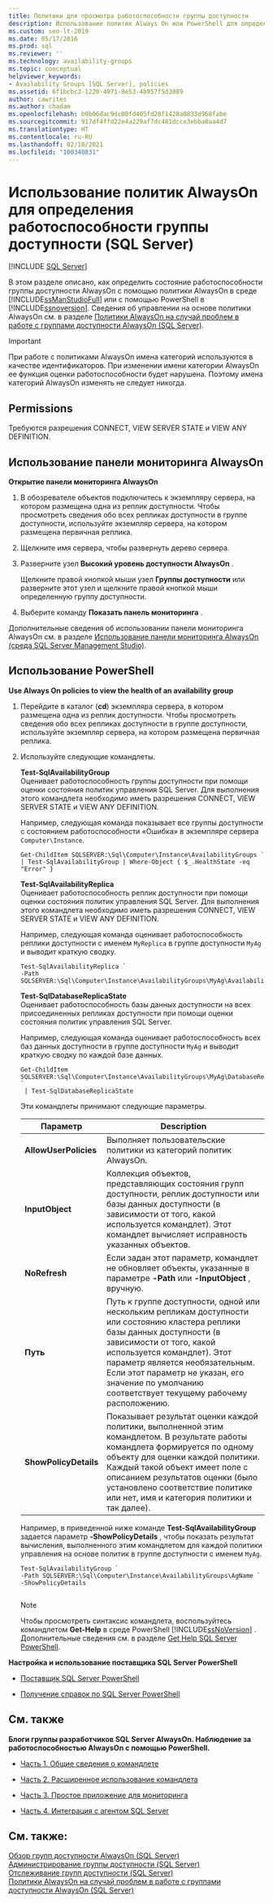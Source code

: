 ```yaml
---
title: Политики для просмотра работоспособности группы доступности
description: Использование политик Always On или PowerShell для определения работоспособности группы доступности Always On.
ms.custom: seo-lt-2019
ms.date: 05/17/2016
ms.prod: sql
ms.reviewer: ''
ms.technology: availability-groups
ms.topic: conceptual
helpviewer_keywords:
- Availability Groups [SQL Server], policies
ms.assetid: 6f1bcbc3-1220-4071-8e53-4b957f5d3089
author: cawrites
ms.author: chadam
ms.openlocfilehash: b9b06dac9dc00fd405fd28f1428a0833d968fabe
ms.sourcegitcommit: 917df4ffd22e4a229af7dc481dcce3ebba0aa4d7
ms.translationtype: HT
ms.contentlocale: ru-RU
ms.lasthandoff: 02/10/2021
ms.locfileid: "100340831"
---
```

# <a name="use-always-on-policies-to-view-the-health-of-an-availability-group-sql-server"></a>Использование политик AlwaysOn для определения работоспособности группы доступности (SQL Server)
[!INCLUDE [SQL Server](../../../includes/applies-to-version/sqlserver.md)]

  В этом разделе описано, как определить состояние работоспособности группы доступности AlwaysOn с помощью политики AlwaysOn в среде [!INCLUDE[ssManStudioFull](../../../includes/ssmanstudiofull-md.md)] или с помощью PowerShell в [!INCLUDE[ssnoversion](../../../includes/ssnoversion-md.md)]. Сведения об управлении на основе политики AlwaysOn см. в разделе [Политики AlwaysOn на случай проблем в работе с группами доступности AlwaysOn (SQL Server)](../../../database-engine/availability-groups/windows/always-on-policies-for-operational-issues-always-on-availability.md).  
  
> [!IMPORTANT]  
>  При работе с политиками AlwaysOn имена категорий используются в качестве идентификаторов. При изменении имени категории AlwaysOn ее функция оценки работоспособности будет нарушена. Поэтому имена категорий AlwaysOn изменять не следует никогда.  
  
  
  
##  <a name="permissions"></a><a name="Permissions"></a> Permissions  
 Требуются разрешения CONNECT, VIEW SERVER STATE и VIEW ANY DEFINITION.  
  
##  <a name="using-the-always-on-dashboard"></a><a name="SSMSProcedure"></a> Использование панели мониторинга AlwaysOn  
 **Открытие панели мониторинга AlwaysOn**  
  
1.  В обозревателе объектов подключитесь к экземпляру сервера, на котором размещена одна из реплик доступности. Чтобы просмотреть сведения обо всех репликах доступности в группе доступности, используйте экземпляр сервера, на котором размещена первичная реплика.  
  
2.  Щелкните имя сервера, чтобы развернуть дерево сервера.  
  
3.  Разверните узел **Высокий уровень доступности AlwaysOn** .  
  
     Щелкните правой кнопкой мыши узел **Группы доступности** или разверните этот узел и щелкните правой кнопкой мыши определенную группу доступности.  
  
4.  Выберите команду **Показать панель мониторинга** .  
  
 Дополнительные сведения об использовании панели мониторинга AlwaysOn см. в разделе [Использование панели мониторинга AlwaysOn (среда SQL Server Management Studio)](~/database-engine/availability-groups/windows/use-the-always-on-dashboard-sql-server-management-studio.md).  
  
##  <a name="using-powershell"></a><a name="PowerShellProcedure"></a> Использование PowerShell  
 **Use Always On policies to view the health of an availability group**  
  
1.  Перейдите в каталог (**cd**) экземпляра сервера, в котором размещена одна из реплик доступности. Чтобы просмотреть сведения обо всех репликах доступности в группе доступности, используйте экземпляр сервера, на котором размещена первичная реплика.  
  
2.  Используйте следующие командлеты.  
  
     **Test-SqlAvailabilityGroup**  
     Оценивает работоспособность группы доступности при помощи оценки состояния политик управления SQL Server. Для выполнения этого командлета необходимо иметь разрешения CONNECT, VIEW SERVER STATE и VIEW ANY DEFINITION.  
  
     Например, следующая команда показывает все группы доступности с состоянием работоспособности «Ошибка» в экземпляре сервера `Computer\Instance`.  
  
    ```  
    Get-ChildItem SQLSERVER:\Sql\Computer\Instance\AvailabilityGroups `   
    | Test-SqlAvailabilityGroup | Where-Object { $_.HealthState -eq "Error" }  
    ```  
  
     **Test-SqlAvailabilityReplica**  
     Оценивает работоспособность реплик доступности при помощи оценки состояния политик управления SQL Server. Для выполнения этого командлета необходимо иметь разрешения CONNECT, VIEW SERVER STATE и VIEW ANY DEFINITION.  
  
     Например, следующая команда оценивает работоспособность реплики доступности с именем `MyReplica` в группе доступности `MyAg` и выводит краткую сводку.  
  
    ```  
    Test-SqlAvailabilityReplica `   
    -Path SQLSERVER:\Sql\Computer\Instance\AvailabilityGroups\MyAg\AvailabilityReplicas\MyReplica  
    ```  
  
     **Test-SqlDatabaseReplicaState**  
     Оценивает работоспособность базы данных доступности на всех присоединенных репликах доступности при помощи оценки состояния политик управления SQL Server.  
  
     Например, следующая команда оценивает работоспособность всех баз данных доступности в группе доступности `MyAg` и выводит краткую сводку по каждой базе данных.  
  
    ```  
    Get-ChildItem SQLSERVER:\Sql\Computer\Instance\AvailabilityGroups\MyAg\DatabaseReplicaStates `   
     | Test-SqlDatabaseReplicaState  
    ```  
  
     Эти командлеты принимают следующие параметры.  
  
    |Параметр|Description|  
    |------------|-----------------|  
    |**AllowUserPolicies**|Выполняет пользовательские политики из категорий политик AlwaysOn.|  
    |**InputObject**|Коллекция объектов, представляющих состояния групп доступности, реплик доступности или базы данных доступности (в зависимости от того, какой используется командлет). Этот командлет вычисляет исправность указанных объектов.|  
    |**NoRefresh**|Если задан этот параметр, командлет не обновляет объекты, указанные в параметре **-Path** или **-InputObject** , вручную.|  
    |**Путь**|Путь к группе доступности, одной или нескольким репликам доступности или состоянию кластера реплики базы данных доступности (в зависимости от того, какой используется командлет). Этот параметр является необязательным. Если этот параметр не указан, его значение по умолчанию соответствует текущему рабочему расположению.|  
    |**ShowPolicyDetails**|Показывает результат оценки каждой политики, выполненной этим командлетом. В результате работы командлета формируется по одному объекту для оценки каждой политики. Каждый такой объект имеет поле с описанием результатов оценки (было установлено соответствие политике или нет, имя и категория политики и так далее).|  
  
     Например, в приведенной ниже команде **Test-SqlAvailabilityGroup** задается параметр **-ShowPolicyDetails** , чтобы показать результат вычисления, выполненного этим командлетом для каждой политики управления на основе политик в группе доступности с именем `MyAg`.  
  
    ```  
    Test-SqlAvailabilityGroup `   
    -Path SQLSERVER:\Sql\Computer\Instance\AvailabilityGroups\AgName `  
    -ShowPolicyDetails  
  
    ```  
  
    > [!NOTE]  
    >  Чтобы просмотреть синтаксис командлета, воспользуйтесь командлетом **Get-Help** в среде PowerShell [!INCLUDE[ssNoVersion](../../../includes/ssnoversion-md.md)] . Дополнительные сведения см. в разделе [Get Help SQL Server PowerShell](../../../powershell/sql-server-powershell.md).  
  
 **Настройка и использование поставщика SQL Server PowerShell**  
  
-   [Поставщик SQL Server PowerShell](../../../powershell/sql-server-powershell-provider.md)  
  
-   [Получение справок по SQL Server PowerShell](../../../powershell/sql-server-powershell.md)  
  
##  <a name="related-content"></a><a name="RelatedContent"></a> См. также  
 **Блоги группы разработчиков SQL Server AlwaysOn. Наблюдение за работоспособностью AlwaysOn с помощью PowerShell.**  
  
-   [Часть 1. Общие сведения о командлете](/archive/blogs/sqlalwayson/monitoring-alwayson-health-with-powershell-part-1-basic-cmdlet-overview)  
  
-   [Часть 2. Расширенное использование командлета](/archive/blogs/sqlalwayson/monitoring-alwayson-health-with-powershell-part-2-advanced-cmdlet-usage)  
  
-   [Часть 3. Простое приложение для мониторинга](/archive/blogs/sqlalwayson/monitoring-alwayson-health-with-powershell-part-3-a-simple-monitoring-application)  
  
-   [Часть 4. Интеграция с агентом SQL Server](/archive/blogs/sqlalwayson/monitoring-alwayson-health-with-powershell-part-4-integration-with-sql-server-agent)  
  
## <a name="see-also"></a>См. также:  
 [Обзор групп доступности AlwaysOn (SQL Server)](~/database-engine/availability-groups/windows/overview-of-always-on-availability-groups-sql-server.md)   
 [Администрирование группы доступности (SQL Server)](../../../database-engine/availability-groups/windows/administration-of-an-availability-group-sql-server.md)   
 [Отслеживание групп доступности (SQL Server)](../../../database-engine/availability-groups/windows/monitoring-of-availability-groups-sql-server.md)   
 [Политики AlwaysOn на случай проблем в работе с группами доступности AlwaysOn (SQL Server)](../../../database-engine/availability-groups/windows/always-on-policies-for-operational-issues-always-on-availability.md)  
  
